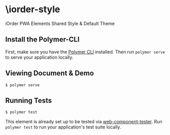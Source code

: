 # \iorder-style

iOrder PWA Elements Shared Style & Default Theme

## Install the Polymer-CLI

First, make sure you have the [Polymer CLI](https://www.npmjs.com/package/polymer-cli) installed. Then run `polymer serve` to serve your application locally.

## Viewing Document & Demo

```
$ polymer serve
```

## Running Tests

```
$ polymer test
```

This element is already set up to be tested via [web-component-tester](https://github.com/Polymer/web-component-tester). Run `polymer test` to run your application's test suite locally.
